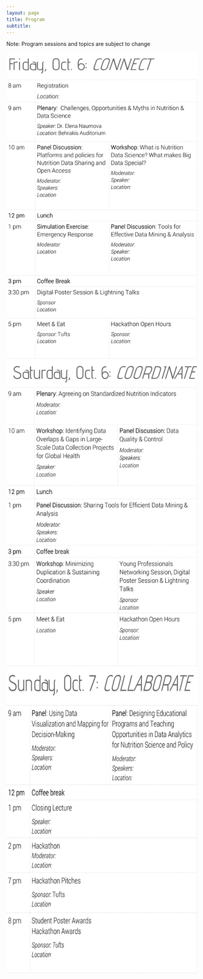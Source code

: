 ```yaml
---
layout: page
title: Program 
subtitle: 
---
```


Note: Program sessions and topics are subject to change

<img src="img/day1.png" width=500 height=800>

<img src="img/day2.png" width=500 height=800>

<img src="img/day3.png" width=500 height=800>
